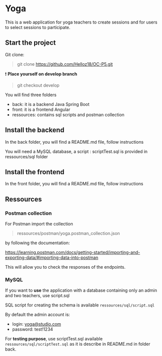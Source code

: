 # Yoga

This is a web application for yoga teachers to create sessions and for users to select sessions to participate.

## Start the project

Git clone:

> git clone https://github.com/Helloz18/OC-P5.git


❗
<strong>Place yourself on develop branch</strong>

> git checkout develop

You will find three folders

- back: it is a backend Java Spring Boot
- front: it is a frontend Angular
- ressources: contains sql scripts and postman collection

## Install the backend

In the back folder, you will find a README.md file, follow instructions

You will need a MySQL database, a script : scriptTest.sql is provided in ressources/sql folder

## Install the frontend

In the front folder, you will find a README.md file, follow instructions



## Ressources

### Postman collection

For Postman import the collection

> ressources/postman/yoga.postman_collection.json 

by following the documentation: 

https://learning.postman.com/docs/getting-started/importing-and-exporting-data/#importing-data-into-postman

This will allow you to check the responses of the endpoints.


### MySQL

If you want to <strong>use</strong> the application with a database containing only an admin and two teachers, use script.sql

SQL script for creating the schema is available `ressources/sql/script.sql`

By default the admin account is:
- login: yoga@studio.com
- password: test!1234

For <strong>testing purpose</strong>, use scriptTest.sql available `ressources/sql/scriptTest.sql` as it is describe in README.md in folder back.